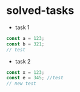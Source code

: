 # solved-tasks
* task 1
```javascript
const a = 123;
const b = 321;
// test
```
* task 2
```javascript
const x = 123;
const e = 345; //test
// new test
```

